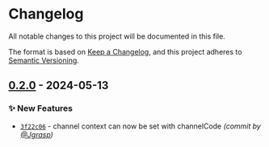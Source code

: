 # Changelog
All notable changes to this project will be documented in this file.

The format is based on [Keep a Changelog](https://keepachangelog.com/en/1.0.0/),
and this project adheres to [Semantic Versioning](https://semver.org/spec/v2.0.0.html).

## [0.2.0] - 2024-05-13
### :sparkles: New Features
- [`3f22c06`](https://github.com/akki-team/sylius-settable-channel-plugin/commit/3f22c0642e4f6cc69d6a12074e52d9c130f3352f) - channel context can now be set with channelCode *(commit by [@Jgrasp](https://github.com/Jgrasp))*

[0.2.0]: https://github.com/akki-team/sylius-settable-channel-plugin/compare/0.1.0...0.2.0
